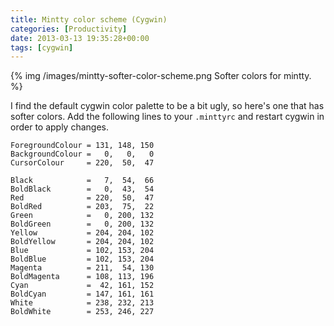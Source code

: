 ```yaml
---
title: Mintty color scheme (Cygwin)
categories: [Productivity]
date: 2013-03-13 19:35:28+00:00
tags: [cygwin]
---
```


{% img /images/mintty-softer-color-scheme.png Softer colors for mintty. %}

I find the default cygwin color palette to be a bit ugly, so here's one that
has softer colors. Add the following lines to your `.minttyrc` and restart
cygwin in order to apply changes.

    ForegroundColour = 131, 148, 150
    BackgroundColour =   0,   0,   0
    CursorColour     = 220,  50,  47

    Black            =   7,  54,  66
    BoldBlack        =   0,  43,  54
    Red              = 220,  50,  47
    BoldRed          = 203,  75,  22
    Green            =   0, 200, 132
    BoldGreen        =   0, 200, 132
    Yellow           = 204, 204, 102
    BoldYellow       = 204, 204, 102
    Blue             = 102, 153, 204
    BoldBlue         = 102, 153, 204
    Magenta          = 211,  54, 130
    BoldMagenta      = 108, 113, 196
    Cyan             =  42, 161, 152
    BoldCyan         = 147, 161, 161
    White            = 238, 232, 213
    BoldWhite        = 253, 246, 227
